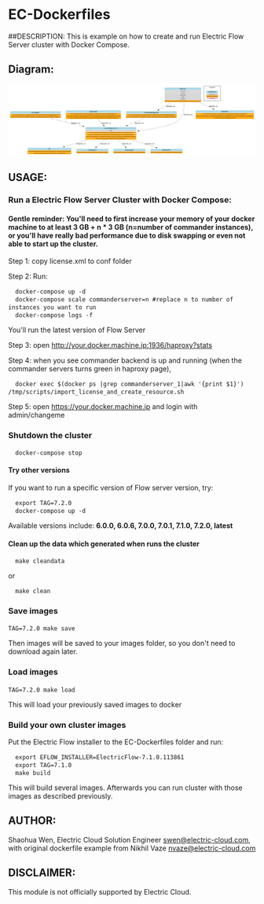 # EC-Dockerfiles
##DESCRIPTION:
This is example on how to create and run Electric Flow Server cluster with Docker Compose.

## Diagram:

![](graph.png)

## USAGE:

### Run a Electric Flow Server Cluster with Docker Compose:

#### Gentle reminder: You'll need to first increase your memory of your docker machine to at least 3 GB + n * 3 GB (n=number of commander instances), or you'll have really bad performance due to disk swapping or even not able to start up the cluster.

Step 1: copy license.xml to conf folder

Step 2: Run:

```
  docker-compose up -d
  docker-compose scale commanderserver=n #replace n to number of instances you want to run
  docker-compose logs -f
```
You'll run the latest version of Flow Server

Step 3: open http://your.docker.machine.ip:1936/haproxy?stats

Step 4: when you see commander backend is up and running (when the commander servers turns green in haproxy page), 
```
  docker exec $(docker ps |grep commanderserver_1|awk '{print $1}')   /tmp/scripts/import_license_and_create_resource.sh
```

Step 5: open https://your.docker.machine.ip and login with admin/changeme

### Shutdown the cluster
```
  docker-compose stop
```

#### Try other versions
If you want to run a specific version of Flow server version, try:
```
  export TAG=7.2.0
  docker-compose up -d
```
Available versions include: **6.0.0, 6.0.6, 7.0.0, 7.0.1, 7.1.0, 7.2.0, latest**

#### Clean up the data which generated when runs the cluster
```
  make cleandata 
```
or
```
  make clean
```

### Save images

```TAG=7.2.0 make save```

Then images will be saved to your images folder, so  you don't need to download again later.

### Load images 

```TAG=7.2.0 make load```

This will load your previously saved images to docker

### Build your own cluster images

Put the Electric Flow installer to the EC-Dockerfiles folder and run:

```
  export EFLOW_INSTALLER=ElectricFlow-7.1.0.113861
  export TAG=7.1.0
  make build
```

This will build several images.
Afterwards you can run cluster with those images as described previously.


## AUTHOR:
Shaohua Wen, Electric Cloud Solution Engineer swen@electric-cloud.com, with original dockerfile example from Nikhil Vaze <nvaze@electric-cloud.com>


## DISCLAIMER:
This module is not officially supported by Electric Cloud.
